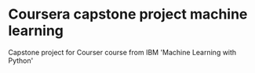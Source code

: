 # Coursera capstone project machine learning
Capstone project for Courser course from IBM 'Machine Learning with Python'
